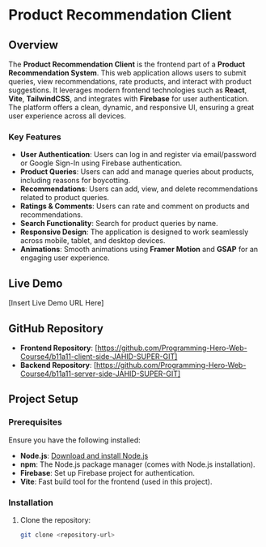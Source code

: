 # Product Recommendation Client

## Overview

The **Product Recommendation Client** is the frontend part of a **Product Recommendation System**. This web application allows users to submit queries, view recommendations, rate products, and interact with product suggestions. It leverages modern frontend technologies such as **React**, **Vite**, **TailwindCSS**, and integrates with **Firebase** for user authentication. The platform offers a clean, dynamic, and responsive UI, ensuring a great user experience across all devices.

### Key Features
- **User Authentication**: Users can log in and register via email/password or Google Sign-In using Firebase authentication.
- **Product Queries**: Users can add and manage queries about products, including reasons for boycotting.
- **Recommendations**: Users can add, view, and delete recommendations related to product queries.
- **Ratings & Comments**: Users can rate and comment on products and recommendations.
- **Search Functionality**: Search for product queries by name.
- **Responsive Design**: The application is designed to work seamlessly across mobile, tablet, and desktop devices.
- **Animations**: Smooth animations using **Framer Motion** and **GSAP** for an engaging user experience.

## Live Demo

[Insert Live Demo URL Here]

## GitHub Repository

- **Frontend Repository**: [https://github.com/Programming-Hero-Web-Course4/b11a11-client-side-JAHID-SUPER-GIT]
- **Backend Repository**: [https://github.com/Programming-Hero-Web-Course4/b11a11-server-side-JAHID-SUPER-GIT]

## Project Setup

### Prerequisites

Ensure you have the following installed:
- **Node.js**: [Download and install Node.js](https://nodejs.org/)
- **npm**: The Node.js package manager (comes with Node.js installation).
- **Firebase**: Set up Firebase project for authentication.
- **Vite**: Fast build tool for the frontend (used in this project).

### Installation

1. Clone the repository:
   ```bash
   git clone <repository-url>

